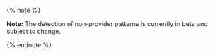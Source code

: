 {% note %}

**Note:** The detection of non-provider patterns is currently in beta and subject to change.

{% endnote %}
